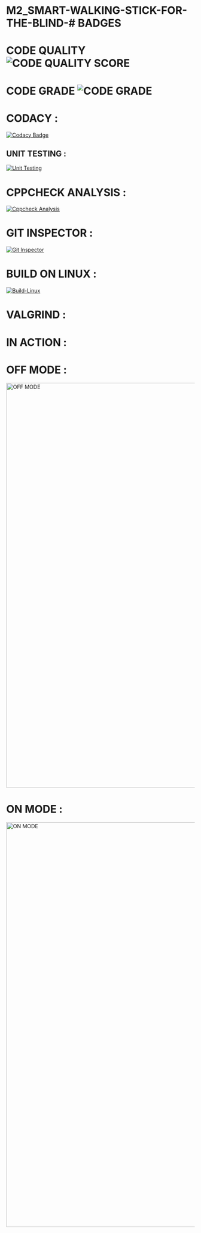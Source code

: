 # M2_SMART-WALKING-STICK-FOR-THE-BLIND-# BADGES

# CODE QUALITY ![CODE QUALITY SCORE]()
# CODE GRADE ![CODE GRADE]()

# CODACY :

[![Codacy Badge](https://app.codacy.com/project/badge/Grade/b88cfaf667ff4aab9cb22a1fd454b142)](https://www.codacy.com/gh/TAMILSELVAN1206/M2_SMART-WALKING-STICK-FOR-THE-BLIND-/dashboard?utm_source=github.com&amp;utm_medium=referral&amp;utm_content=TAMILSELVAN1206/M2_SMART-WALKING-STICK-FOR-THE-BLIND-&amp;utm_campaign=Badge_Grade)


## UNIT TESTING :

[![Unit Testing](https://github.com/TAMILSELVAN1206/M2_SMART-WALKING-STICK-FOR-THE-BLIND-/actions/workflows/unit%20testing.yml/badge.svg)](https://github.com/TAMILSELVAN1206/M2_SMART-WALKING-STICK-FOR-THE-BLIND-/actions/workflows/unit%20testing.yml)



# CPPCHECK ANALYSIS :

[![Cppcheck Analysis](https://github.com/TAMILSELVAN1206/M2_SMART-WALKING-STICK-FOR-THE-BLIND-/actions/workflows/cpp%20check.yml/badge.svg)](https://github.com/TAMILSELVAN1206/M2_SMART-WALKING-STICK-FOR-THE-BLIND-/actions/workflows/cpp%20check.yml)

# GIT INSPECTOR :

[![Git Inspector](https://github.com/TAMILSELVAN1206/M2_SMART-WALKING-STICK-FOR-THE-BLIND-/actions/workflows/git%20inspector.yml/badge.svg)](https://github.com/TAMILSELVAN1206/M2_SMART-WALKING-STICK-FOR-THE-BLIND-/actions/workflows/git%20inspector.yml)



# BUILD ON LINUX :

[![Build-Linux](https://github.com/TAMILSELVAN1206/M2_SMART-WALKING-STICK-FOR-THE-BLIND-/actions/workflows/Build%20linux.yml/badge.svg)](https://github.com/TAMILSELVAN1206/M2_SMART-WALKING-STICK-FOR-THE-BLIND-/actions/workflows/Build%20linux.yml)

# VALGRIND :




# IN ACTION :


# OFF MODE :
<img width="1080" alt="OFF MODE" src="https://user-images.githubusercontent.com/101853782/164878171-3220862c-28fb-46ea-a56a-45a642ce1836.png">

# ON MODE :
<img width="1080" alt="ON MODE" src="https://user-images.githubusercontent.com/101853782/164878184-ee0046a4-8a06-47df-aa55-778252c56685.png">


